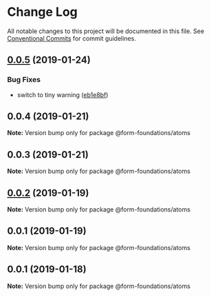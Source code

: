 # Change Log

All notable changes to this project will be documented in this file.
See [Conventional Commits](https://conventionalcommits.org) for commit guidelines.

## [0.0.5](https://github.com/nathanvale/form-foundations/compare/@form-foundations/atoms@0.0.4...@form-foundations/atoms@0.0.5) (2019-01-24)

### Bug Fixes

- switch to tiny warning ([eb1e8bf](https://github.com/nathanvale/form-foundations/commit/eb1e8bf))

## 0.0.4 (2019-01-21)

**Note:** Version bump only for package @form-foundations/atoms

## 0.0.3 (2019-01-21)

**Note:** Version bump only for package @form-foundations/atoms

## [0.0.2](https://github.com/nathanvale/form-foundations/compare/@form-foundations/atoms@0.0.1...@form-foundations/atoms@0.0.2) (2019-01-19)

**Note:** Version bump only for package @form-foundations/atoms

## 0.0.1 (2019-01-19)

**Note:** Version bump only for package @form-foundations/atoms

## 0.0.1 (2019-01-18)

**Note:** Version bump only for package @form-foundations/atoms
